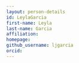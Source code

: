 ```yaml
---
layout: person-details
id: LeylaGarcia
first-name: Leyla
last-name: Garcia
affiliation:
homepage:
github_username: ljgarcia
orcid:
---
```

